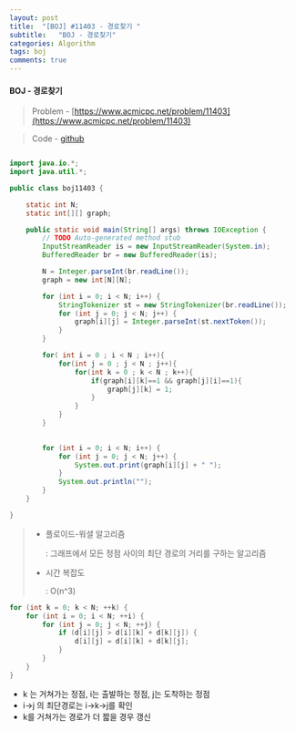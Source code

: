 ```yaml
---
layout: post
title:  "[BOJ] #11403 - 경로찾기 "
subtitle:   "BOJ - 경로찾기"
categories: Algorithm
tags: boj
comments: true
---
```


#### BOJ - 경로찾기



> Problem - [https://www.acmicpc.net/problem/11403](https://www.acmicpc.net/problem/11403)



> Code - [github](https://github.com/hanareum95/Algorithm/blob/master/boj11403.java)



```java

import java.io.*;
import java.util.*;

public class boj11403 {

	static int N;
	static int[][] graph;

	public static void main(String[] args) throws IOException {
		// TODO Auto-generated method stub
		InputStreamReader is = new InputStreamReader(System.in);
		BufferedReader br = new BufferedReader(is);

		N = Integer.parseInt(br.readLine());
		graph = new int[N][N];

		for (int i = 0; i < N; i++) {
			StringTokenizer st = new StringTokenizer(br.readLine());
			for (int j = 0; j < N; j++) {
				graph[i][j] = Integer.parseInt(st.nextToken());
			}
		}

		for( int i = 0 ; i < N ; i++){
			for(int j = 0 ; j < N ; j++){
				for(int k = 0 ; k < N ; k++){
					if(graph[i][k]==1 && graph[j][i]==1){
						graph[j][k] = 1;
					}
				}
			}
		}
		

		for (int i = 0; i < N; i++) {
			for (int j = 0; j < N; j++) {
				System.out.print(graph[i][j] + " ");
			}
			System.out.println("");
		}
	}

}

```



> * 플로이드-워셜 알고리즘 
>
>   : 그래프에서 모든 정점 사이의 최단 경로의 거리를 구하는 알고리즘
>
> * 시간 복잡도 
>
>   : O(n^3)



```java
for (int k = 0; k < N; ++k) {
    for (int i = 0; i < N; ++i) {
        for (int j = 0; j < N; ++j) {
            if (d[i][j] > d[i][k] + d[k][j]) {
                d[i][j] = d[i][k] + d[k][j];
            }
        }
    }
}
```



- k 는 거쳐가는 정점, i는 출발하는 정점, j는 도착하는 정점
- i->j 의 최단경로는 i->k->j를 확인
- k를 거쳐가는 경로가 더 짧을 경우 갱신





